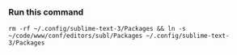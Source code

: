 ### Run this command

```
rm -rf ~/.config/sublime-text-3/Packages && ln -s ~/code/www/conf/editors/subl/Packages ~/.config/sublime-text-3/Packages
```

